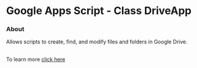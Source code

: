 <h1>Google Apps Script - Class DriveApp</h1>
  
<h3>About</h3>
<p>Allows scripts to create, find, and modify files and folders in Google Drive.</p>
<br>
To learn more <a href="https://developers.google.com/apps-script/reference/drive/drive-app">click here</a>
